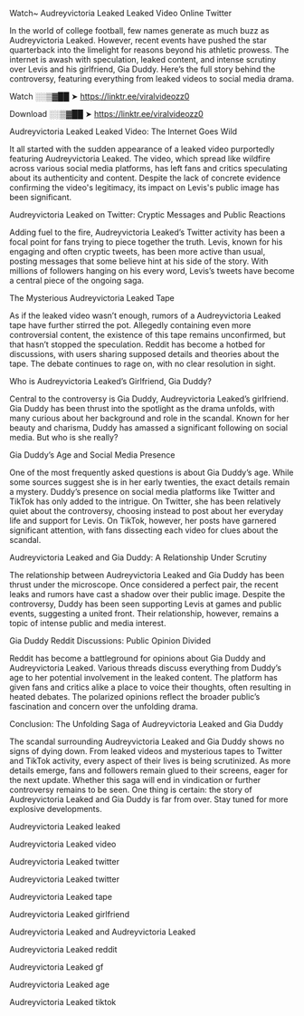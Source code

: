Watch~ Audreyvictoria Leaked Leaked Video Online Twitter

In the world of college football, few names generate as much buzz as Audreyvictoria Leaked. However, recent events have pushed the star quarterback into the limelight for reasons beyond his athletic prowess. The internet is awash with speculation, leaked content, and intense scrutiny over Levis and his girlfriend, Gia Duddy. Here’s the full story behind the controversy, featuring everything from leaked videos to social media drama.

Watch ░░▒▓██ ➤ https://linktr.ee/viralvideozz0

Download ░░▒▓██ ➤ https://linktr.ee/viralvideozz0

Audreyvictoria Leaked Leaked Video: The Internet Goes Wild

It all started with the sudden appearance of a leaked video purportedly featuring Audreyvictoria Leaked. The video, which spread like wildfire across various social media platforms, has left fans and critics speculating about its authenticity and content. Despite the lack of concrete evidence confirming the video's legitimacy, its impact on Levis's public image has been significant.

Audreyvictoria Leaked on Twitter: Cryptic Messages and Public Reactions

Adding fuel to the fire, Audreyvictoria Leaked’s Twitter activity has been a focal point for fans trying to piece together the truth. Levis, known for his engaging and often cryptic tweets, has been more active than usual, posting messages that some believe hint at his side of the story. With millions of followers hanging on his every word, Levis’s tweets have become a central piece of the ongoing saga.

The Mysterious Audreyvictoria Leaked Tape

As if the leaked video wasn’t enough, rumors of a Audreyvictoria Leaked tape have further stirred the pot. Allegedly containing even more controversial content, the existence of this tape remains unconfirmed, but that hasn’t stopped the speculation. Reddit has become a hotbed for discussions, with users sharing supposed details and theories about the tape. The debate continues to rage on, with no clear resolution in sight.

Who is Audreyvictoria Leaked’s Girlfriend, Gia Duddy?

Central to the controversy is Gia Duddy, Audreyvictoria Leaked’s girlfriend. Gia Duddy has been thrust into the spotlight as the drama unfolds, with many curious about her background and role in the scandal. Known for her beauty and charisma, Duddy has amassed a significant following on social media. But who is she really?

Gia Duddy’s Age and Social Media Presence

One of the most frequently asked questions is about Gia Duddy’s age. While some sources suggest she is in her early twenties, the exact details remain a mystery. Duddy’s presence on social media platforms like Twitter and TikTok has only added to the intrigue. On Twitter, she has been relatively quiet about the controversy, choosing instead to post about her everyday life and support for Levis. On TikTok, however, her posts have garnered significant attention, with fans dissecting each video for clues about the scandal.

Audreyvictoria Leaked and Gia Duddy: A Relationship Under Scrutiny

The relationship between Audreyvictoria Leaked and Gia Duddy has been thrust under the microscope. Once considered a perfect pair, the recent leaks and rumors have cast a shadow over their public image. Despite the controversy, Duddy has been seen supporting Levis at games and public events, suggesting a united front. Their relationship, however, remains a topic of intense public and media interest.

Gia Duddy Reddit Discussions: Public Opinion Divided

Reddit has become a battleground for opinions about Gia Duddy and Audreyvictoria Leaked. Various threads discuss everything from Duddy’s age to her potential involvement in the leaked content. The platform has given fans and critics alike a place to voice their thoughts, often resulting in heated debates. The polarized opinions reflect the broader public’s fascination and concern over the unfolding drama.

Conclusion: The Unfolding Saga of Audreyvictoria Leaked and Gia Duddy

The scandal surrounding Audreyvictoria Leaked and Gia Duddy shows no signs of dying down. From leaked videos and mysterious tapes to Twitter and TikTok activity, every aspect of their lives is being scrutinized. As more details emerge, fans and followers remain glued to their screens, eager for the next update. Whether this saga will end in vindication or further controversy remains to be seen. One thing is certain: the story of Audreyvictoria Leaked and Gia Duddy is far from over. Stay tuned for more explosive developments.

Audreyvictoria Leaked leaked

Audreyvictoria Leaked video

Audreyvictoria Leaked twitter

Audreyvictoria Leaked twitter

Audreyvictoria Leaked tape

Audreyvictoria Leaked girlfriend

Audreyvictoria Leaked and Audreyvictoria Leaked

Audreyvictoria Leaked reddit

Audreyvictoria Leaked gf

Audreyvictoria Leaked age

Audreyvictoria Leaked tiktok